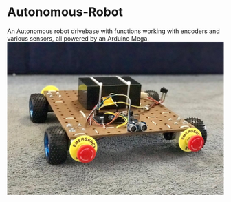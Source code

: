 # Autonomous-Robot
An Autonomous robot drivebase with functions working with encoders and various sensors, all powered by an Arduino Mega.
![Alt text](images/RobotFront.jpg?raw=true "Title")
